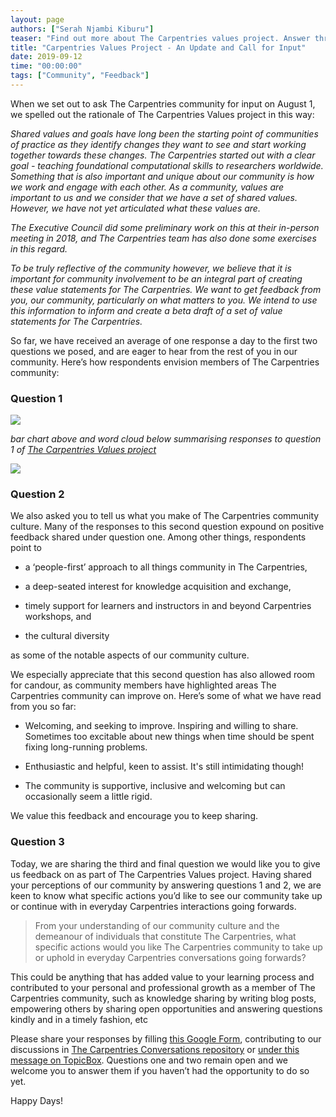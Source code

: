 ```yaml
---
layout: page
authors: ["Serah Njambi Kiburu"]
teaser: "Find out more about The Carpentries values project. Answer three questions and help us articulate our community values"
title: "Carpentries Values Project - An Update and Call for Input"
date: 2019-09-12
time: "00:00:00"
tags: ["Community", "Feedback"]
---
```


When we set out to ask The Carpentries community for input on August 1, we spelled out the rationale of The Carpentries Values project in this way:

  _Shared values and goals have long been the starting point of communities of practice as they identify changes they want to see and start working together towards these changes. The Carpentries started out with a clear goal - teaching foundational computational skills to researchers worldwide. Something that is also important and unique about our community is how we work and engage with each other. As a community, values are important to us and we consider that we have a set of shared values. However, we have not yet articulated what these values are._

  _The Executive Council did some preliminary work on this at their in-person meeting in 2018, and The Carpentries team has also done some exercises in this regard._

  _To be truly reflective of the community however, we believe that it is important for community involvement to be an integral part of creating these value statements for The Carpentries. We want to get feedback from you, our community, particularly on what matters to you. We intend to use this information to inform and create a beta draft of a set of value statements for The Carpentries._

So far, we have received an average of one response a day to the first two questions we posed, and are eager to hear from the rest of you in our community. Here’s how respondents envision members of The Carpentries community:

### Question 1

![](/blog/2019/09/values-project-q1-responses.png)

_bar chart above and word cloud below summarising responses to question 1 of [The Carpentries Values project](https://carpentries.topicbox.com/groups/discuss/T9029fc4692993ab1/input-needed-help-us-articulate-the-carpentries-values)_

![](/blog/2019/09/values-project-word-cloud.png)

### Question 2

We also asked you to tell us what you make of The Carpentries community culture. Many of the responses to this second question expound on positive feedback shared under question one. Among other things, respondents point to 

- a ‘people-first’ approach to all things community in The Carpentries,

- a deep-seated interest for knowledge acquisition and exchange, 

- timely support for learners and instructors in and beyond Carpentries workshops, and

- the cultural diversity 

as some of the notable aspects of our community culture.

We especially appreciate that this second question has also allowed room for candour, as community members have highlighted areas The Carpentries community can improve on. Here’s some of what we have read from you so far:

- Welcoming, and seeking to improve. Inspiring and willing to share. Sometimes too excitable about new things when time should be spent fixing long-running problems.

- Enthusiastic and helpful, keen to assist. It's still intimidating though!

- The community is supportive, inclusive and welcoming but can occasionally seem a little rigid.

We value this feedback and encourage you to keep sharing.

### Question 3

Today, we are sharing the third and final question we would like you to give us feedback on as part of The Carpentries Values project. Having shared your perceptions of our community by answering questions 1 and 2, we are keen to know what specific actions you’d like to see our community take up or continue with in everyday Carpentries interactions going forwards.

>From your understanding of our community culture and the demeanour of individuals that constitute The Carpentries, what specific actions would you like The Carpentries community to take up or uphold in everyday Carpentries conversations going forwards? 

This could be anything that has added value to your learning process and contributed to your personal and professional growth as a member of The Carpentries community, such as knowledge sharing by writing blog posts, empowering others by sharing open opportunities and answering questions kindly and in a timely fashion, etc

Please share your responses by filling [this Google Form](https://forms.gle/gZmafyLVKAHBqfgc6), contributing to our discussions in [The Carpentries Conversations repository](https://github.com/carpentries/conversations/issues/21) or [under this message on TopicBox](https://carpentries.topicbox.com/groups/discuss/T9029fc4692993ab1/input-needed-help-us-articulate-the-carpentries-values). Questions one and two remain open and we welcome you to answer them if you haven’t had the opportunity to do so yet.  

Happy Days!

